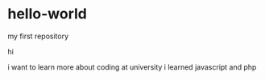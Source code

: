 # hello-world
my first repository

hi

i want to learn more about coding
at university i learned javascript and php
